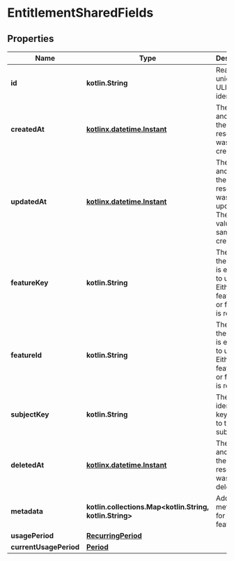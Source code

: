 
# EntitlementSharedFields

## Properties
| Name | Type | Description | Notes |
| ------------ | ------------- | ------------- | ------------- |
| **id** | **kotlin.String** | Readonly unique ULID identifier.  |  [readonly] |
| **createdAt** | [**kotlinx.datetime.Instant**](kotlinx.datetime.Instant.md) | The date and time the resource was created. |  [readonly] |
| **updatedAt** | [**kotlinx.datetime.Instant**](kotlinx.datetime.Instant.md) | The date and time the resource was last updated. The initial value is the same as createdAt. |  [readonly] |
| **featureKey** | **kotlin.String** | The feature the subject is entitled to use. Either featureKey or featureId is required.  |  |
| **featureId** | **kotlin.String** | The feature the subject is entitled to use. Either featureKey or featureId is required.  |  |
| **subjectKey** | **kotlin.String** | The identifier key unique to the subject |  |
| **deletedAt** | [**kotlinx.datetime.Instant**](kotlinx.datetime.Instant.md) | The date and time the resource was deleted. |  [optional] [readonly] |
| **metadata** | **kotlin.collections.Map&lt;kotlin.String, kotlin.String&gt;** | Additional metadata for the feature.  |  [optional] |
| **usagePeriod** | [**RecurringPeriod**](RecurringPeriod.md) |  |  [optional] |
| **currentUsagePeriod** | [**Period**](Period.md) |  |  [optional] |



